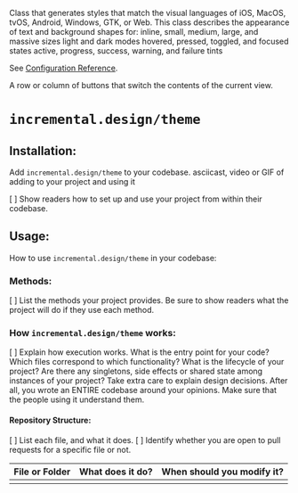 Class that generates styles that match the visual languages of iOS, MacOS, tvOS, Android, Windows, GTK, or Web. This class describes the appearance of text and background shapes for:
inline, small, medium, large, and massive sizes
light and dark modes
hovered, pressed, toggled, and focused states
active, progress, success, warning, and failure tints

See [Configuration Reference](https://cli.vuejs.org/config/).

A row or column of buttons that switch the contents of the current view.

# `incremental.design/theme`

<!--
Add a banner image and badges

see: https://towardsdatascience.com/how-to-write-an-awesome-readme-68bf4be91f8b

For bonus points, make the banner animated with html, css and svg

see: https://github.com/sindresorhus/css-in-readme-like-wat
 -->

<!--
Subtitle that explains why reader should care
-->

<!--
Tell the reader how their world has changed in up to 3 sentences. Allude to the opportunities and threats this change presents. Be careful not to insinuate that your reader has a personal problem
-->

<!--
List up to 6 ways your reader can use your codebase to respond to this change Each list item should contain a heading, followed by up to two supporting sentences.

* The heading of each list item should issue a command that contains:
  * a goal:							"Repurpose 33% more schleem"
  * an (optional) effort-limit:		"with just 10 lines of code"
  * a course of action:				"by adding the dinglebop to your project"
* The supporting sentences should tell your reader where to find and how to use the code to complete the task.
  e.g. "`yarn add plumbus` to your project. Then `import {dinglebop} from 'plumbus'` and insert it as the first argument to your `grumbo(...)` function.
-->

<!-- list any codebases, websites, apps, platforms or other products that use your code -->

<!-- link to your reader to your repository's bug page, and let them know if you're open to contributions -->

## Installation:

Add `incremental.design/theme` to your codebase.
asciicast, video or GIF of adding to your project and using it

<!-- * what you want the reader to do -->

[ ] Show readers how to set up and use your project from within their codebase.

<!-- * why?
   * desired outcome
   * underlying problem
   * action
   * compare action to doing nothing -->

<!-- * how tell if succeeded? -->

## Usage:

<!-- * what you want the reader to do -->

How to use `incremental.design/theme` in your codebase:

<!-- * why?
   * desired outcome
   * underlying problem
   * action
   * compare action to doing nothing -->

<!-- * how tell if succeeded? -->

### Methods:

[ ] List the methods your project provides. Be sure to show readers what the project will do if they use each method.

### How `incremental.design/theme` works:

[ ] Explain how execution works. What is the entry point for your code? Which files correspond to which functionality? What is the lifecycle of your project? Are there any singletons, side effects or shared state among instances of your project? Take extra care to explain design decisions. After all, you wrote an ENTIRE codebase around your opinions. Make sure that the people using it understand them.

#### Repository Structure:

[ ] List each file, and what it does.
[ ] Identify whether you are open to pull requests for a specific file or not.

| File or Folder | What does it do? | When should you modify it? |
| :------------- | :--------------- | :------------------------- |
|                |                  |                            |

